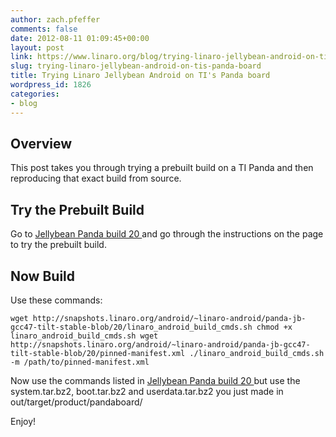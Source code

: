 ```yaml
---
author: zach.pfeffer
comments: false
date: 2012-08-11 01:09:45+00:00
layout: post
link: https://www.linaro.org/blog/trying-linaro-jellybean-android-on-tis-panda-board/
slug: trying-linaro-jellybean-android-on-tis-panda-board
title: Trying Linaro Jellybean Android on TI's Panda board
wordpress_id: 1826
categories:
- blog
---
```


## Overview



This post takes you through trying a prebuilt build on a TI Panda and then reproducing that exact build from source.



## Try the Prebuilt Build



Go to [Jellybean Panda build 20 ](https://android-build.linaro.org/builds/~linaro-android/panda-jb-gcc47-tilt-stable-blob/#build=20) and go through the instructions on the page to try the prebuilt build.



## Now Build



Use these commands:

`
wget http://snapshots.linaro.org/android/~linaro-android/panda-jb-gcc47-tilt-stable-blob/20/linaro_android_build_cmds.sh
chmod +x linaro_android_build_cmds.sh
wget http://snapshots.linaro.org/android/~linaro-android/panda-jb-gcc47-tilt-stable-blob/20/pinned-manifest.xml
./linaro_android_build_cmds.sh -m /path/to/pinned-manifest.xml
`

Now use the commands listed in [Jellybean Panda build 20 ](https://android-build.linaro.org/builds/~linaro-android/panda-jb-gcc47-tilt-stable-blob/#build=20) but use the system.tar.bz2, boot.tar.bz2 and userdata.tar.bz2 you just made in  out/target/product/pandaboard/

Enjoy!
